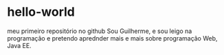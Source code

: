 # hello-world
meu primeiro repositório no github
Sou Guilherme, e sou leigo na programação e pretendo aprednder mais e mais sobre programação Web, Java EE.
